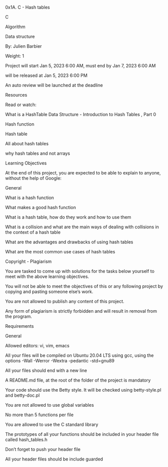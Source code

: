 0x1A. C - Hash tables

C

Algorithm

Data structure

 By: Julien Barbier

 Weight: 1

 Project will start Jan 5, 2023 6:00 AM, must end by Jan 7, 2023 6:00 AM

 will be released at Jan 5, 2023 6:00 PM

 An auto review will be launched at the deadline

Resources

Read or watch:



What is a HashTable Data Structure - Introduction to Hash Tables , Part 0

Hash function

Hash table

All about hash tables

why hash tables and not arrays

Learning Objectives

At the end of this project, you are expected to be able to explain to anyone, without the help of Google:



General

What is a hash function

What makes a good hash function

What is a hash table, how do they work and how to use them

What is a collision and what are the main ways of dealing with collisions in the context of a hash table

What are the advantages and drawbacks of using hash tables

What are the most common use cases of hash tables

Copyright - Plagiarism

You are tasked to come up with solutions for the tasks below yourself to meet with the above learning objectives.

You will not be able to meet the objectives of this or any following project by copying and pasting someone else’s work.

You are not allowed to publish any content of this project.

Any form of plagiarism is strictly forbidden and will result in removal from the program.

Requirements

General

Allowed editors: vi, vim, emacs

All your files will be compiled on Ubuntu 20.04 LTS using gcc, using the options -Wall -Werror -Wextra -pedantic -std=gnu89

All your files should end with a new line

A README.md file, at the root of the folder of the project is mandatory

Your code should use the Betty style. It will be checked using betty-style.pl and betty-doc.pl

You are not allowed to use global variables

No more than 5 functions per file

You are allowed to use the C standard library

The prototypes of all your functions should be included in your header file called hash_tables.h

Don’t forget to push your header file

All your header files should be include guarded



